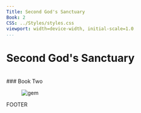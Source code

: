 ```yaml
---
Title: Second God's Sanctuary
Book: 2
CSS: ../Styles/styles.css
viewport: width=device-width, initial-scale=1.0
...
```

# Second God's Sanctuary
<br />
### Book Two<br /><figure>
	<img class="titlepage" src="../Images/gem.gif" alt="gem" />
</figure>



FOOTER